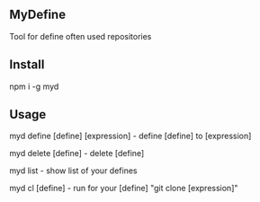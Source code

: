 ## MyDefine

Tool for define often used repositories

## Install

npm i -g myd

## Usage

myd define \[define\] \[expression\] - define \[define\] to \[expression\]

myd delete \[define\] - delete \[define\]

myd list  - show list of your defines

myd cl \[define\] - run for your \[define\] "git clone \[expression\]"

